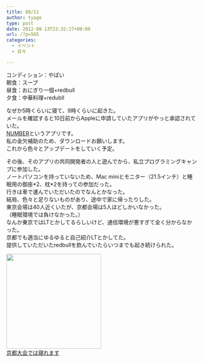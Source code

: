 ```yaml
---
title: 08/11
author: tyage
type: post
date: 2012-08-13T23:32:27+00:00
url: /?p=565
categories:
  - イベント
  - 日々

---
```

<p>コンディション：やばい<br />
朝食：スープ<br />
昼食：おにぎり一個+redbull<br />
夕食：中華料理+redubll</p>
<p>なぜか5時くらいに寝て、9時くらいに起きた。<br />
メールを確認すると10日前からAppleに申請していたアプリがやっと承認されていた。<br />
<a href="http://itunes.apple.com/us/app/number/id549400344?l=ja&#038;ls=1&#038;mt=8">NUMBER</a>というアプリです。<br />
私の金欠補助のため、ダウンロードお願いします。<br />
これから色々とアップデートをしていく予定。</p>
<p>その後、そのアプリの共同開発者の人と遊んでから、私立プログラミングキャンプに参加した。<br />
ノートパソコンを持っていないため、Mac miniとモニター（21.5インチ）と睡眠用の御座*2、枕*2を持っての参加だった。<br />
行きは車で運んでいただいたのでなんとかなった。<br />
結局、色々と足りないものがあり、途中で家に帰ったりした。<br />
東京会場は40人近くいたが、京都会場は5人ほどしかいなかった。<br />
（睡眠環境では負けなかった。）<br />
なんか東京ではLTとかしてるらしいけど、通信環境が悪すぎて全く分からなかった。<br />
京都でも適当にゆるゆると自己紹介LTとかしてた。<br />
提供していただいたredbullを飲んでいたらいつまでも起き続けられた。</p>
<p><img src="http://img.viame-cdn.com/photos/27d7c6c0-c5da-012f-1320-12313809465e/r600x600.jpg" alt="" /><br />
<img src="https://p.twimg.com/Az_54dnCQAAWhpl.jpg:large" alt="" width="250" /><br />
<a href="https://twitter.com/tyage/status/234180454058704896/photo/1">京都大会では寝れます</a></p>
